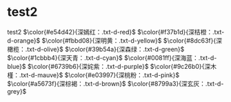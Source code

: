 # test2
test2
$\color{#e54d42}{深嫣红：.txt-d-red}$
$\color{#f37b1d}{深桔橙：.txt-d-orange}$
$\color{#fbbd08}{深明黄：.txt-d-yellow}$
$\color{#8dc63f}{深橄榄：.txt-d-olive}$
$\color{#39b54a}{深森绿：.txt-d-green}$
$\color{#1cbbb4}{深天青：.txt-d-cyan}$
$\color{#0081ff}{深海蓝：.txt-d-blue}$
$\color{#6739b6}{深姹紫：.txt-d-purple}$
$\color{#9c26b0}{深木槿：.txt-d-mauve}$
$\color{#e03997}{深桃粉：.txt-d-pink}$
$\color{#a5673f}{深棕褐：.txt-d-brown}$
$\color{#8799a3}{深玄灰：.txt-d-grey}$
